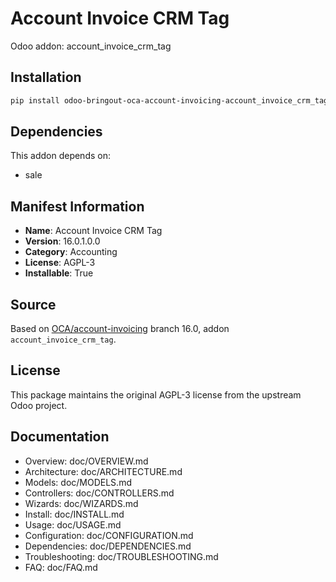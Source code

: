 # Account Invoice CRM Tag

Odoo addon: account_invoice_crm_tag

## Installation

```bash
pip install odoo-bringout-oca-account-invoicing-account_invoice_crm_tag
```

## Dependencies

This addon depends on:
- sale

## Manifest Information

- **Name**: Account Invoice CRM Tag
- **Version**: 16.0.1.0.0
- **Category**: Accounting
- **License**: AGPL-3
- **Installable**: True

## Source

Based on [OCA/account-invoicing](https://github.com/OCA/account-invoicing) branch 16.0, addon `account_invoice_crm_tag`.

## License

This package maintains the original AGPL-3 license from the upstream Odoo project.

## Documentation

- Overview: doc/OVERVIEW.md
- Architecture: doc/ARCHITECTURE.md
- Models: doc/MODELS.md
- Controllers: doc/CONTROLLERS.md
- Wizards: doc/WIZARDS.md
- Install: doc/INSTALL.md
- Usage: doc/USAGE.md
- Configuration: doc/CONFIGURATION.md
- Dependencies: doc/DEPENDENCIES.md
- Troubleshooting: doc/TROUBLESHOOTING.md
- FAQ: doc/FAQ.md
